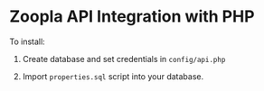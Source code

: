 # Zoopla API Integration with PHP

To install:

1. Create database and set credentials in `config/api.php`

2. Import `properties.sql` script into your database.
